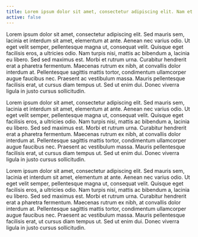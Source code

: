 ```yaml
---
title: Lorem ipsum dolor sit amet, consectetur adipiscing elit. Nam et dictum ante. Mauris eget luctus leo. Sed a purus at nulla elementum iaculis vitae vitae quam.
active: false
---
```


Lorem ipsum dolor sit amet, consectetur adipiscing elit. Sed mauris sem, lacinia et interdum sit amet, elementum at ante. Aenean nec varius odio. Ut eget velit semper, pellentesque magna ut, consequat velit. Quisque eget facilisis eros, a ultricies odio. Nam turpis nisi, mattis ac bibendum a, lacinia eu libero. Sed sed maximus est. Morbi et rutrum urna. Curabitur hendrerit erat a pharetra fermentum. Maecenas rutrum ex nibh, at convallis dolor interdum at. Pellentesque sagittis mattis tortor, condimentum ullamcorper augue faucibus nec. Praesent ac vestibulum massa. Mauris pellentesque facilisis erat, ut cursus diam tempus ut. Sed ut enim dui. Donec viverra ligula in justo cursus sollicitudin.

Lorem ipsum dolor sit amet, consectetur adipiscing elit. Sed mauris sem, lacinia et interdum sit amet, elementum at ante. Aenean nec varius odio. Ut eget velit semper, pellentesque magna ut, consequat velit. Quisque eget facilisis eros, a ultricies odio. Nam turpis nisi, mattis ac bibendum a, lacinia eu libero. Sed sed maximus est. Morbi et rutrum urna. Curabitur hendrerit erat a pharetra fermentum. Maecenas rutrum ex nibh, at convallis dolor interdum at. Pellentesque sagittis mattis tortor, condimentum ullamcorper augue faucibus nec. Praesent ac vestibulum massa. Mauris pellentesque facilisis erat, ut cursus diam tempus ut. Sed ut enim dui. Donec viverra ligula in justo cursus sollicitudin.

Lorem ipsum dolor sit amet, consectetur adipiscing elit. Sed mauris sem, lacinia et interdum sit amet, elementum at ante. Aenean nec varius odio. Ut eget velit semper, pellentesque magna ut, consequat velit. Quisque eget facilisis eros, a ultricies odio. Nam turpis nisi, mattis ac bibendum a, lacinia eu libero. Sed sed maximus est. Morbi et rutrum urna. Curabitur hendrerit erat a pharetra fermentum. Maecenas rutrum ex nibh, at convallis dolor interdum at. Pellentesque sagittis mattis tortor, condimentum ullamcorper augue faucibus nec. Praesent ac vestibulum massa. Mauris pellentesque facilisis erat, ut cursus diam tempus ut. Sed ut enim dui. Donec viverra ligula in justo cursus sollicitudin.

